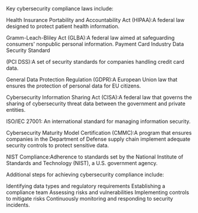 
 Key cybersecurity compliance laws include:

Health Insurance Portability and Accountability Act (HIPAA):A federal law designed to protect patient health information.

Gramm-Leach-Bliley Act (GLBA):A federal law aimed at safeguarding consumers' nonpublic personal information.
Payment Card Industry Data Security Standard 

(PCI DSS):A set of security standards for companies handling credit card data.

General Data Protection Regulation (GDPR):A European Union law that ensures the protection of personal data for EU citizens.

Cybersecurity Information Sharing Act (CISA):A federal law that governs the sharing of cybersecurity threat data between the government and private entities.

ISO/IEC 27001: An international standard for managing information security.

Cybersecurity Maturity Model Certification (CMMC):A program that ensures companies in the Department of Defense supply chain implement adequate security controls to protect sensitive data.

NIST Compliance:Adherence to standards set by the National Institute of Standards and Technology (NIST), a U.S. government agency.

Additional steps for achieving cybersecurity compliance include:

Identifying data types and regulatory requirements
Establishing a compliance team
Assessing risks and vulnerabilities
Implementing controls to mitigate risks
Continuously monitoring and responding to security incidents.
